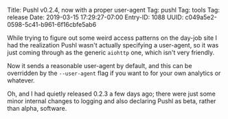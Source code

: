 Title: Pushl v0.2.4, now with a proper user-agent
Tag: pushl
Tag: tools
Tag: release
Date: 2019-03-15 17:29:27-07:00
Entry-ID: 1088
UUID: c049a5e2-0598-5c41-b961-6f16cbfe5ab6

While trying to figure out some weird access patterns on the day-job site I had the realization Pushl wasn't actually specifying a user-agent, so it was just coming through as the generic `aiohttp` one, which isn't very friendly.

Now it sends a reasonable user-agent by default, and this can be overridden by the `--user-agent` flag if you want to for your own analytics or whatever.

Oh, and I had quietly released 0.2.3 a few days ago; there were just some minor internal changes to logging and also declaring Pushl as beta, rather than alpha, software.